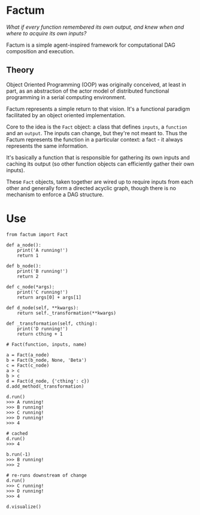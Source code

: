 # Factum

_What if every function remembered its own output, and knew when and where to acquire its own inputs?_

Factum is a simple agent-inspired framework for computational DAG composition and execution.

## Theory

Object Oriented Programming (OOP) was originally conceived, at least in part, as an abstraction of the actor model of distributed functional programming in a serial computing environment.

Factum represents a simple return to that vision. It's a functional paradigm facilitated by an object oriented implementation.

Core to the idea is the `Fact` object: a class that defines `inputs`, a `function` and an `output`. The inputs can change, but they're not meant to. Thus the Factum represents the function in a particular context: a fact - it always represents the same information.

It's basically a function that is responsible for gathering its own inputs and caching its output (so other function objects can efficiently gather their own inputs).

These `Fact` objects, taken together are wired up to require inputs from each other and generally form a directed acyclic graph, though there is no mechanism to enforce a DAG structure.

# Use

```
from factum import Fact

def a_node():
    print('A running!')
    return 1

def b_node():
    print('B running!')
    return 2

def c_node(*args):
    print('C running!')
    return args[0] + args[1]

def d_node(self, **kwargs):
    return self._transformation(**kwargs)

def _transformation(self, cthing):
    print('D running!')
    return cthing + 1

# Fact(function, inputs, name)

a = Fact(a_node)
b = Fact(b_node, None, 'Beta')
c = Fact(c_node)
a > c
b > c
d = Fact(d_node, {'cthing': c})
d.add_method(_transformation)

d.run()
>>> A running!
>>> B running!
>>> C running!
>>> D running!
>>> 4

# cached
d.run()  
>>> 4

b.run(-1)
>>> B running!
>>> 2

# re-runs downstream of change
d.run()
>>> C running!
>>> D running!
>>> 4

d.visualize()

```
